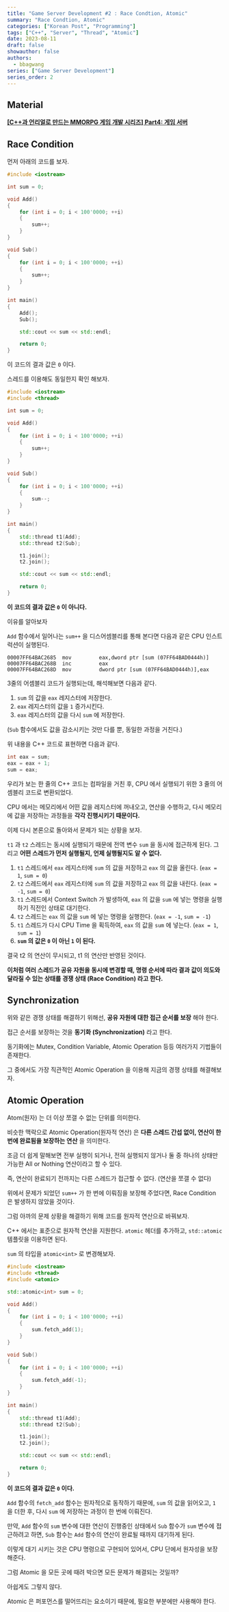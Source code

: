 ```yaml
---
title: "Game Server Development #2 : Race Condtion, Atomic"
summary: "Race Condtion, Atomic"
categories: ["Korean Post", "Programming"]
tags: ["C++", "Server", "Thread", "Atomic"]
date: 2023-08-11
draft: false
showauthor: false
authors:
  - bbagwang
series: ["Game Server Development"]
series_order: 2
---
```


## Material
**[[C++과 언리얼로 만드는 MMORPG 게임 개발 시리즈] Part4: 게임 서버](https://inf.run/8Chk)**

## Race Condition

먼저 아래의 코드를 보자.

```cpp
#include <iostream>

int sum = 0;

void Add()
{
	for (int i = 0; i < 100'0000; ++i)
	{
		sum++;
	}
}

void Sub()
{
	for (int i = 0; i < 100'0000; ++i)
	{
		sum++;
	}
}

int main()
{
	Add();
	Sub();

	std::cout << sum << std::endl;

	return 0;
}
```

이 코드의 결과 값은 `0` 이다.

스레드를 이용해도 동일한지 확인 해보자.

```cpp
#include <iostream>
#include <thread>

int sum = 0;

void Add()
{
	for (int i = 0; i < 100'0000; ++i)
	{
		sum++;
	}
}

void Sub()
{
	for (int i = 0; i < 100'0000; ++i)
	{
		sum--;
	}
}

int main()
{
	std::thread t1(Add);
	std::thread t2(Sub);

	t1.join();
	t2.join();

	std::cout << sum << std::endl;

	return 0;
}
```

**이 코드의 결과 값은 `0` 이 아니다.**

이유를 알아보자

`Add` 함수에서 일어나는 `sum++` 을 디스어셈블리를 통해 본다면 다음과 같은 CPU 인스트럭션이 실행된다.

```
00007FF64BAC2685  mov         eax,dword ptr [sum (07FF64BAD0444h)]  
00007FF64BAC268B  inc         eax  
00007FF64BAC268D  mov         dword ptr [sum (07FF64BAD0444h)],eax 
```

3줄의 어셈블리 코드가 실행되는데, 해석해보면 다음과 같다.

1. `sum` 의 값을 `eax` 레지스터에 저장한다.
2. `eax` 레지스터의 값을 `1` 증가시킨다.
3. `eax` 레지스터의 값을 다시 `sum` 에 저장한다.

(`Sub` 함수에서도 값을 감소시키는 것만 다를 뿐, 동일한 과정을 거친다.)

위 내용을 C++ 코드로 표현하면 다음과 같다.

```cpp
int eax = sum;
eax = eax + 1;
sum = eax;
```

우리가 보는 한 줄의 C++ 코드는 컴파일을 거친 후, CPU 에서 실행되기 위한 3 줄의 어셈블리 코드로 변환되었다.

CPU 에서는 메모리에서 어떤 값을 레지스터에 꺼내오고, 연산을 수행하고, 다시 메모리에 값을 저장하는 과정들을 **각각 진행시키기 때문이다.**

이제 다시 본론으로 돌아와서 문제가 되는 상황을 보자.


`t1` 과 `t2` 스레드는 동시에 실행되기 때문에 전역 변수 `sum` 을 동시에 접근하게 된다. 그리고 **어떤 스레드가 먼저 실행될지, 언제 실행될지도 알 수 없다.**

1. `t1` 스레드에서 `eax` 레지스터에 `sum` 의 값을 저장하고 `eax` 의 값을 올린다. (`eax = 1`, `sum = 0`)
2. `t2` 스레드에서 `eax` 레지스터에 `sum` 의 값을 저장하고 `eax` 의 값을 내린다. (`eax = -1`, `sum = 0`)
3. `t1` 스레드에서 Context Switch 가 발생하여, `eax` 의 값을 `sum` 에 넣는 명령을 실행하기 직전인 상태로 대기한다.
4. `t2` 스레드는 `eax` 의 값을 `sum` 에 넣는 명령을 실행한다. (`eax = -1`, `sum = -1`)
5. `t1` 스레드가 다시 CPU Time 을 획득하여, `eax` 의 값을 `sum` 에 넣는다. (`eax = 1`, `sum = 1`)
6. **`sum` 의 값은 `0` 이 아닌 `1` 이 된다.**

결국 t2 의 연산이 무시되고, t1 의 연산만 반영된 것이다.

**이처럼 여러 스레드가 공유 자원을 동시에 변경할 때, 명령 순서에 따라 결과 값이 의도와 달라질 수 있는 상태를 경쟁 상태 (Race Condition) 라고 한다.**

## Synchronization

위와 같은 경쟁 상태를 해결하기 위해선, **공유 자원에 대한 접근 순서를 보장** 해야 한다.

접근 순서를 보장하는 것을 **동기화 (Synchronization)** 라고 한다.

동기화에는 Mutex, Condition Variable, Atomic Operation 등등 여러가지 기법들이 존재한다.

그 중에서도 가장 직관적인 Atomic Operation 을 이용해 지금의 경쟁 상태를 해결해보자.

## Atomic Operation

Atom(원자) 는 더 이상 쪼갤 수 없는 단위를 의미한다.

비슷한 맥락으로 Atomic Operation(원자적 연산) 은 **다른 스레드 간섭 없이, 연산이 한 번에 완료됨을 보장하는 연산** 을 의미한다.

조금 더 쉽게 말해보면 전부 실행이 되거나, 전혀 실행되지 않거나 둘 중 하나의 상태만 가능한 All or Nothing 연산이라고 할 수 있다.

즉, 연산이 완료되기 전까지는 다른 스레드가 접근할 수 없다. (연산을 쪼갤 수 없다)

위에서 문제가 되었던 `sum++` 가 한 번에 이뤄짐을 보장해 주었다면, Race Condition 은 발생하지 않았을 것이다.

그럼 아까의 문제 상황을 해결하기 위해 코드를 원자적 연산으로 바꿔보자.

C++ 에서는 표준으로 원자적 연산을 지원한다. `atomic` 헤더를 추가하고, `std::atomic` 템플릿을 이용하면 된다.

`sum` 의 타입을 `atomic<int>` 로 변경해보자.

```cpp
#include <iostream>
#include <thread>
#include <atomic>

std::atomic<int> sum = 0;

void Add()
{
	for (int i = 0; i < 100'0000; ++i)
	{
		sum.fetch_add(1);
	}
}

void Sub()
{
	for (int i = 0; i < 100'0000; ++i)
	{
		sum.fetch_add(-1);
	}
}

int main()
{
	std::thread t1(Add);
	std::thread t2(Sub);

	t1.join();
	t2.join();

	std::cout << sum << std::endl;

	return 0;
}
```

**이 코드의 결과 값은 `0` 이다.**

`Add` 함수의 `fetch_add` 함수는 원자적으로 동작하기 때문에, `sum` 의 값을 읽어오고, `1` 을 더한 후, 다시 `sum` 에 저장하는 과정이 한 번에 이뤄진다.

만약, `Add` 함수의 `sum` 변수에 대한 연산이 진행중인 상태에서 `Sub` 함수가 `sum` 변수에 접근하려고 하면, `Sub` 함수는 `Add` 함수의 연산이 완료될 때까지 대기하게 된다.

이렇게 대기 시키는 것은 CPU 명령으로 구현되어 있어서, CPU 단에서 원자성을 보장해준다.

그럼 Atomic 을 모든 곳에 때려 박으면 모든 문제가 해결되는 것일까?

아쉽게도 그렇지 않다.

Atomic 은 퍼포먼스를 떨어뜨리는 요소이기 때문에, 필요한 부분에만 사용해야 한다.
